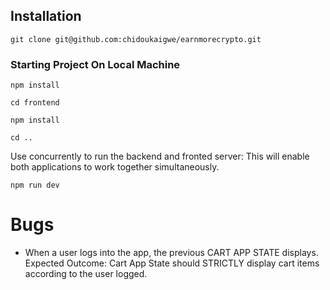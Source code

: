 
## Installation 
```
git clone git@github.com:chidoukaigwe/earnmorecrypto.git
```

### Starting Project On Local Machine
```
npm install 
```
```
cd frontend
```
```
npm install
```
```
cd ..
```
Use concurrently to run the backend and fronted server: This will enable both applications to work together simultaneously.
```
npm run dev
```

Bugs
====
- When a user logs into the app, the previous CART APP STATE displays. Expected Outcome: Cart App State should STRICTLY display cart items according to the user logged.